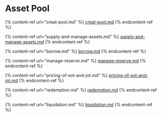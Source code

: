 # Asset Pool

{% content-ref url="creat-pool.md" %}
[creat-pool.md](creat-pool.md)
{% endcontent-ref %}

{% content-ref url="supply-and-manage-assets.md" %}
[supply-and-manage-assets.md](supply-and-manage-assets.md)
{% endcontent-ref %}

{% content-ref url="borrow.md" %}
[borrow.md](borrow.md)
{% endcontent-ref %}

{% content-ref url="manage-reserve.md" %}
[manage-reserve.md](manage-reserve.md)
{% endcontent-ref %}

{% content-ref url="pricing-of-sot-and-jot.md" %}
[pricing-of-sot-and-jot.md](pricing-of-sot-and-jot.md)
{% endcontent-ref %}

{% content-ref url="redemption.md" %}
[redemption.md](redemption.md)
{% endcontent-ref %}

{% content-ref url="liquidation.md" %}
[liquidation.md](liquidation.md)
{% endcontent-ref %}
